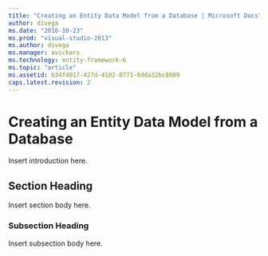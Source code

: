 ```yaml
---
title: "Creating an Entity Data Model from a Database | Microsoft Docs"
author: divega
ms.date: "2016-10-23"
ms.prod: "visual-studio-2013"
ms.author: divega
ms.manager: avickers
ms.technology: entity-framework-6
ms.topic: "article"
ms.assetid: b34f4017-427d-4102-8771-6dda32bc8089
caps.latest.revision: 2
---
```

# Creating an Entity Data Model from a Database
Insert introduction here.  
  
## Section Heading  
 Insert section body here.  
  
### Subsection Heading  
 Insert subsection body here.
